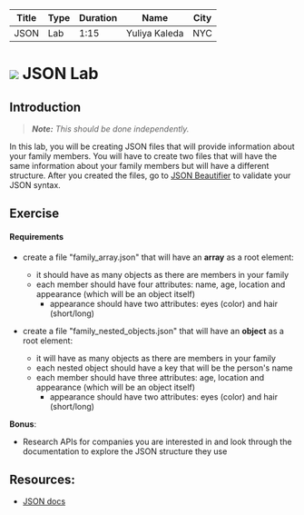 

| Title | Type | Duration | Name | City |
| --- | --- | --- | --- | --- |
| JSON | Lab | 1:15 | Yuliya Kaleda | NYC |


# ![](https://ga-dash.s3.amazonaws.com/production/assets/logo-9f88ae6c9c3871690e33280fcf557f33.png) JSON Lab

<!--  OUTSTANDING
1. This lab should be re-worked to focus more on the structure of JSON API returns: http://stackoverflow.com/questions/12806386/standard-json-api-response-format

-->

## Introduction

> ***Note:*** _This should be done independently._

In this lab, you will be creating JSON files that will provide information about your family members. You will have to create two files that will have the same information about your family members but will have a different structure. After you created the files, go to [JSON Beautifier](http://codebeautify.org/jsonviewer) to validate your JSON syntax.

## Exercise  

#### Requirements

- create a file "family_array.json" that will have an **array** as a root element:

	* it should have as many objects as there are members in your family
	* each member should have four attributes: name, age, location and appearance (which will be an object itself)
		* appearance should have two attributes: eyes (color) and hair (short/long)


- create a file "family_nested_objects.json" that will have an **object** as a root element:

	* it will have as many objects as there are members in your family
	* each nested object should have a key that will be the person's name
	* each member should have three attributes: age, location and appearance (which will be an object itself)
		* appearance should have two attributes: eyes (color) and hair (short/long)

**Bonus**:

- Research APIs for companies you are interested in and look through the documentation to explore the JSON structure they use


## Resources:
- [JSON docs](http://www.json.org/)
